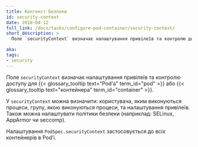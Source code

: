 ```yaml
---
title: Контекст Безпеки
id: security-context
date: 2018-04-12
full_link: /docs/tasks/configure-pod-container/security-context/
short_description: >
  Поле `securityContext` визначає налаштування привілеїв та контролю доступу для Podʼа або контейнера.

aka:
tags:
- security
---
```

Поле `securityContext` визначає налаштування привілеїв та контролю доступу для {{< glossary_tooltip text="Podʼа" term_id="pod" >}} або
{{< glossary_tooltip text="контейнера" term_id="container" >}}.

<!--more-->

У `securityContext` можна визначити: користувача, яким виконуються процеси, групу, якою виконуються процеси, та налаштування привілеїв. Також можна налаштувати політики безпеки (наприклад: SELinux, AppArmor чи seccomp).

Налаштування `PodSpec.securityContext` застосовується до всіх контейнерів в Podʼі.
